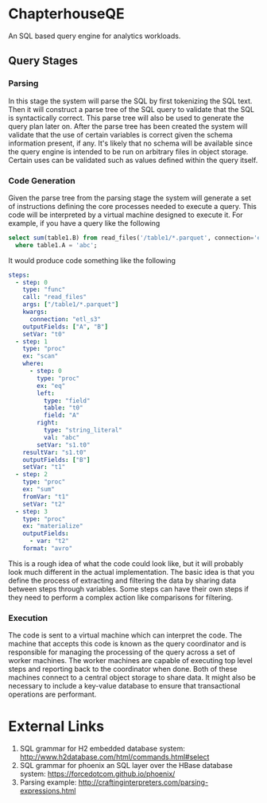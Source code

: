 # ChapterhouseQE
An SQL based query engine for analytics workloads.

## Query Stages

### Parsing

In this stage the system will parse the SQL by first tokenizing the SQL text.
Then it will construct a parse tree of the SQL query to validate that the 
SQL is syntactically correct. This parse tree will also be used to generate the
query plan later on. After the parse tree has been created the system will
validate that the use of certain variables is correct given the schema information
present, if any. It's likely that no schema will be available since the query
engine is intended to be run on arbitrary files in object storage. Certain 
uses can be validated such as values defined within the query itself.

### Code Generation

Given the parse tree from the parsing stage the system will generate a set of instructions
defining the core processes needed to execute a query. This code will be interpreted 
by a virtual machine designed to execute it. For example, if you have a query like the following

```SQL
select sum(table1.B) from read_files('/table1/*.parquet', connection='etl_s3') table1
  where table1.A = 'abc';
```

It would produce code something like the following

```yaml
steps:
  - step: 0
    type: "func"
    call: "read_files"
    args: ["/table1/*.parquet"]
    kwargs:
      connection: "etl_s3"
    outputFields: ["A", "B"]
    setVar: "t0"
  - step: 1
    type: "proc"
    ex: "scan"
    where:
      - step: 0
        type: "proc"
        ex: "eq"
        left:
          type: "field"
          table: "t0"
          field: "A"
        right:
          type: "string_literal"
          val: "abc"
        setVar: "s1.t0"
    resultVar: "s1.t0"
    outputFields: ["B"]
    setVar: "t1"
  - step: 2
    type: "proc"
    ex: "sum"
    fromVar: "t1"
    setVar: "t2"
  - step: 3
    type: "proc"
    ex: "materialize"
    outputFields:
      - var: "t2"
    format: "avro"
```

This is a rough idea of what the code could look like, but it will probably look
much different in the actual implementation. The basic idea is that you define
the process of extracting and filtering the data by sharing data between
steps through variables. Some steps can have their own steps if they
need to perform a complex action like comparisons for filtering.

### Execution

The code is sent to a virtual machine which can interpret the code. 
The machine that accepts this code is known as the query coordinator and
is responsible for managing the processing of the query across a set of worker
machines. The worker machines are capable of executing top level steps and reporting
back to the coordinator when done. Both of these machines connect to a central object
storage to share data. It might also be necessary to include a key-value database
to ensure that transactional operations are performant.


# External Links

1. SQL grammar for H2 embedded database system: http://www.h2database.com/html/commands.html#select
2. SQL grammar for phoenix an SQL layer over the HBase database system: https://forcedotcom.github.io/phoenix/
3. Parsing example: http://craftinginterpreters.com/parsing-expressions.html
